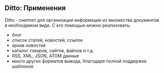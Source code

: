 
<meta http-equiv="Content-Type" content="text/html; charset=utf-8">
<h2>Ditto: Применения</h2>

<p>Ditto - сниппет для организации информации из множества документов в необходимом виде. С его помощью можно реализовать:</p>
<ul>
	<li>блог</li>
	<li>список статей, новостей, ссылок</li>
	<li>архив новостей</li>
	<li>каталог товаров, сайтов, файлов и т.д.</li>
	<li>RSS, XML, JSON, ATOM данные</li>
	<li>много других форматов вывода, благодаря полной поддержке шаблонов</li>
</ul>